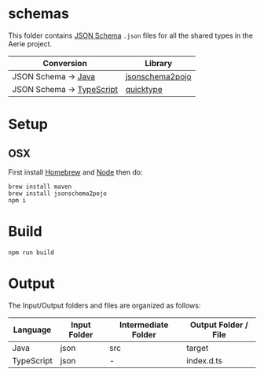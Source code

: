 # schemas

This folder contains [JSON Schema](https://json-schema.org/) `.json` files for all the shared types in the Aerie project.

| Conversion | Library |
| ---------- | ------- |
| JSON Schema -> [Java](https://www.oracle.com/java/) | [jsonschema2pojo](http://www.jsonschema2pojo.org/) |
| JSON Schema -> [TypeScript](https://www.typescriptlang.org/) | [quicktype](https://quicktype.io/) |

# Setup

## OSX

First install [Homebrew](https://brew.sh/) and [Node](https://nodejs.org/en/) then do:

```
brew install maven
brew install jsonschema2pojo
npm i
```

# Build

```
npm run build
```

# Output

The Input/Output folders and files are organized as follows:

| Language | Input Folder | Intermediate Folder | Output Folder / File |
| -------- | -------------| ------------------- | ------------- |
| Java | json | src | target |
| TypeScript | json | - | index.d.ts |
